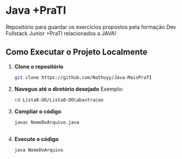 # Java +PraTI
Repositório para guardar os exercícios propostos pela formação Dev Fullstack Junior +PraTI relacionados a JAVA!

## Como Executar o Projeto Localmente

1. **Clone o repositório**

   ```bash
   git clone https://github.com/Nathuyy/Java-MaisPraTI

2. **Navegue até o diretório desejado**
   Exemplo:
   ```bash
   cd Lista8-OO/Lista8-OO\abastracao
4. **Compliar o código**
   ```bash
   javac NomeDoArquivo.java
 
5. **Execute o código**
   ```bash
   java NomeDoArquivo
   
